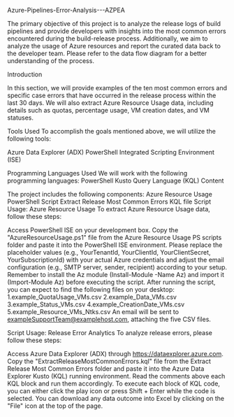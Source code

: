 Azure-Pipelines-Error-Analysis---AZPEA

The primary objective of this project is to analyze the release logs of build pipelines and provide developers with insights into the most common errors encountered during the build-release process. Additionally, we aim to analyze the usage of Azure resources and report the curated data back to the developer team. Please refer to the data flow diagram for a better understanding of the process.

Introduction

In this section, we will provide examples of the ten most common errors and specific case errors that have occurred in the release process within the last 30 days. We will also extract Azure Resource Usage data, including details such as quotas, percentage usage, VM creation dates, and VM statuses.

Tools Used
To accomplish the goals mentioned above, we will utilize the following tools:

Azure Data Explorer (ADX)
PowerShell Integrated Scripting Environment (ISE)

Programming Languages Used
We will work with the following programming languages:
PowerShell
Kusto Query Language (KQL)
Content

The project includes the following components:
Azure Resource Usage PowerShell Script
Extract Release Most Common Errors KQL file
Script Usage: Azure Resource Usage
To extract Azure Resource Usage data, follow these steps:

Access PowerShell ISE on your development box.
Copy the "AzureResourceUsage.ps1" file from the Azure Resource Usage PS scripts folder and paste it into the PowerShell ISE environment.
Please replace the placeholder values (e.g., YourTenantId, YourClientId, YourClientSecret, YourSubscriptionId) with your actual Azure credentials and adjust the email configuration (e.g., SMTP server, sender, recipient) according to your setup.
Remember to install the Az module (Install-Module -Name Az) and import it (Import-Module Az) before executing the script.
After running the script, you can expect to find the following files on your desktop:
1.example_QuotaUsage_VMs.csv
2.example_Data_VMs.csv
3.example_Status_VMs.csv
4.example_CreationDate_VMs.csv
5.example_Resource_VMs_Ntks.csv
An email will be sent to exampleSupportTeam@examplehost.com, attaching the five CSV files.


Script Usage: Release Error Analytics
To analyze release errors, please follow these steps:

Access Azure Data Explorer (ADX) through https://dataexplorer.azure.com.
Copy the "ExtractReleaseMostCommonErrors.kql" file from the Extract Release Most Common Errors folder and paste it into the Azure Data Explorer Kusto (KQL) running environment.
Read the comments above each KQL block and run them accordingly. To execute each block of KQL code, you can either click the play icon or press Shift + Enter while the code is selected.
You can download any data outcome into Excel by clicking on the "File" icon at the top of the page.
